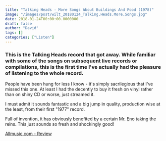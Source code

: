 ```yaml
---
title: "Talking Heads - More Songs About Buildings And Food (1978)"
image: "/images/post/wilt_20180124_Talking.Heads.More.Songs.jpg"
date: 2018-01-24T00:00:00.0000000
draft: false
author: "David"
tags: []
categories: ["Listen"]
---
```

### This is the Talking Heads record that got away. While familiar with some of the songs on subsequent live records or compilations, this is the first time I've actually had the pleasure of listening to the whole record.  
  
People have been hung for less I know - it's simply sacrilegious that I've missed this one. At least I had the decently to buy it fresh on vinyl rather than on shiny CD or worse, just streamed it.  
  
I must admit it sounds fantastic and a big jump in quality, production wise at the least, from their first "1977" record.   
  
Full of invention, it has obviously benefited by a certain Mr. Eno taking the reins. This just sounds so fresh and shockingly good!

 [Allmusic.com - Review](https://www.allmusic.com/album/more-songs-about-buildings-and-food-mw0000650866)